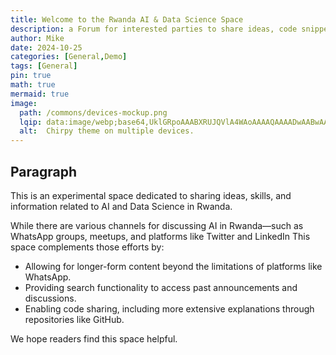 ```yaml
---
title: Welcome to the Rwanda AI & Data Science Space 
description: a Forum for interested parties to share ideas, code snippets, tutorial and other information .
author: Mike
date: 2024-10-25
categories: [General,Demo]
tags: [General]
pin: true
math: true
mermaid: true
image:
  path: /commons/devices-mockup.png
  lqip: data:image/webp;base64,UklGRpoAAABXRUJQVlA4WAoAAAAQAAAADwAABwAAQUxQSDIAAAARL0AmbZurmr57yyIiqE8oiG0bejIYEQTgqiDA9vqnsUSI6H+oAERp2HZ65qP/VIAWAFZQOCBCAAAA8AEAnQEqEAAIAAVAfCWkAALp8sF8rgRgAP7o9FDvMCkMde9PK7euH5M1m6VWoDXf2FkP3BqV0ZYbO6NA/VFIAAAA
  alt:  Chirpy theme on multiple devices.
---
```


## Paragraph

This is an experimental space dedicated to sharing ideas, skills, and information related to AI and Data Science in Rwanda.

While there are various channels for discussing AI in Rwanda—such as WhatsApp groups, meetups, and platforms like Twitter and LinkedIn
This space complements those efforts by:

- Allowing for longer-form content beyond the limitations of platforms like WhatsApp.
- Providing search functionality to access past announcements and discussions.
- Enabling code sharing, including more extensive explanations through repositories like GitHub.

We hope readers find this space helpful.

